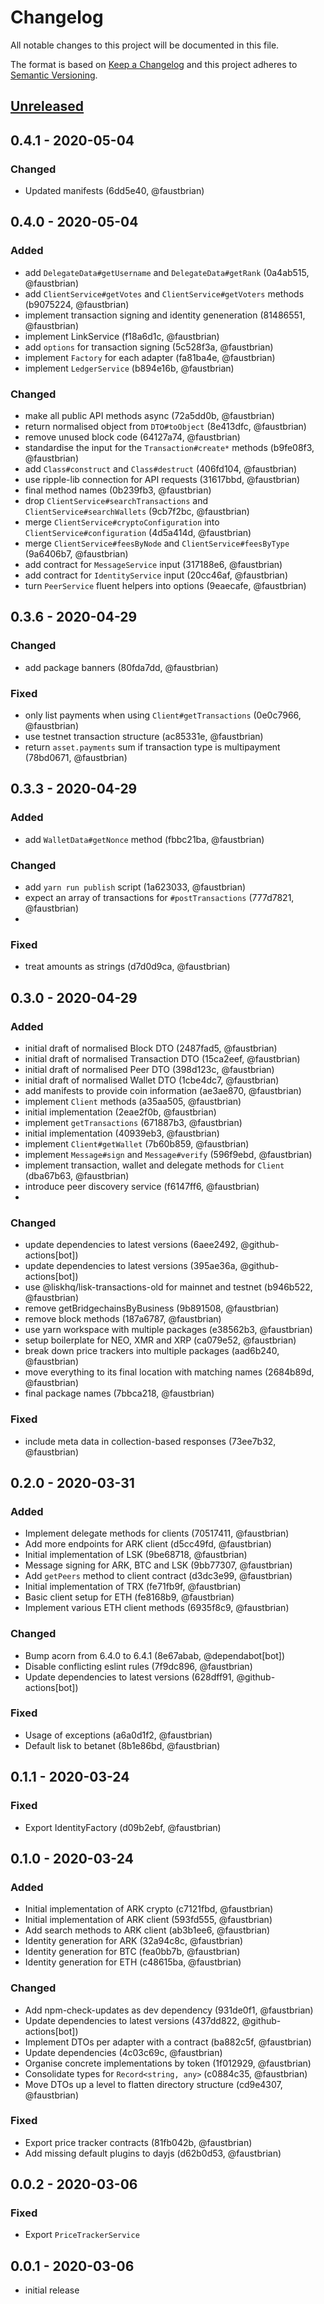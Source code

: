 # Changelog

All notable changes to this project will be documented in this file.

The format is based on [Keep a Changelog](http://keepachangelog.com/en/1.0.0/)
and this project adheres to [Semantic Versioning](http://semver.org/spec/v2.0.0.html).

## [Unreleased]

## 0.4.1 - 2020-05-04

### Changed

- Updated manifests (6dd5e40, @faustbrian)

## 0.4.0 - 2020-05-04

### Added

- add `DelegateData#getUsername` and `DelegateData#getRank` (0a4ab515, @faustbrian)
- add `ClientService#getVotes` and `ClientService#getVoters` methods (b9075224, @faustbrian)
- implement transaction signing and identity geneneration (81486551, @faustbrian)
- implement LinkService (f18a6d1c, @faustbrian)
- add `options` for transaction signing (5c528f3a, @faustbrian)
- implement `Factory` for each adapter (fa81ba4e, @faustbrian)
- implement `LedgerService` (b894e16b, @faustbrian)

### Changed

- make all public API methods async (72a5dd0b, @faustbrian)
- return normalised object from `DTO#toObject` (8e413dfc, @faustbrian)
- remove unused block code (64127a74, @faustbrian)
- standardise the input for the `Transaction#create*` methods (b9fe08f3, @faustbrian)
- add `Class#construct` and `Class#destruct` (406fd104, @faustbrian)
- use ripple-lib connection for API requests (31617bbd, @faustbrian)
- final method names (0b239fb3, @faustbrian)
- drop `ClientService#searchTransactions` and `ClientService#searchWallets` (9cb7f2bc, @faustbrian)
- merge `ClientService#cryptoConfiguration` into `ClientService#configuration` (4d5a414d, @faustbrian)
- merge `ClientService#feesByNode` and `ClientService#feesByType` (9a6406b7, @faustbrian)
- add contract for `MessageService` input (317188e6, @faustbrian)
- add contract for `IdentityService` input (20cc46af, @faustbrian)
- turn `PeerService` fluent helpers into options (9eaecafe, @faustbrian)

## 0.3.6 - 2020-04-29

### Changed

- add package banners (80fda7dd, @faustbrian)

### Fixed

- only list payments when using `Client#getTransactions` (0e0c7966, @faustbrian)
- use testnet transaction structure (ac85331e, @faustbrian)
- return `asset.payments` sum if transaction type is multipayment (78bd0671, @faustbrian)

## 0.3.3 - 2020-04-29

### Added

- add `WalletData#getNonce` method (fbbc21ba, @faustbrian)

### Changed

- add `yarn run publish` script (1a623033, @faustbrian)
- expect an array of transactions for `#postTransactions` (777d7821, @faustbrian)
-
### Fixed

- treat amounts as strings (d7d0d9ca, @faustbrian)

## 0.3.0 - 2020-04-29

### Added

- initial draft of normalised Block DTO (2487fad5, @faustbrian)
- initial draft of normalised Transaction DTO (15ca2eef, @faustbrian)
- initial draft of normalised Peer DTO (398d123c, @faustbrian)
- initial draft of normalised Wallet DTO (1cbe4dc7, @faustbrian)
- add manifests to provide coin information (ae3ae870, @faustbrian)
- implement `Client` methods (a35aa505, @faustbrian)
- initial implementation (2eae2f0b, @faustbrian)
- implement `getTransactions` (671887b3, @faustbrian)
- initial implementation (40939eb3, @faustbrian)
- implement `Client#getWallet` (7b60b859, @faustbrian)
- implement `Message#sign` and `Message#verify` (596f9ebd, @faustbrian)
- implement transaction, wallet and delegate methods for `Client` (dba67b63, @faustbrian)
- introduce peer discovery service (f6147ff6, @faustbrian)
-
### Changed

- update dependencies to latest versions (6aee2492, @github-actions[bot])
- update dependencies to latest versions (395ae36a, @github-actions[bot])
- use @liskhq/lisk-transactions-old for mainnet and testnet (b946b522, @faustbrian)
- remove getBridgechainsByBusiness (9b891508, @faustbrian)
- remove block methods (187a6787, @faustbrian)
- use yarn workspace with multiple packages (e38562b3, @faustbrian)
- setup boilerplate for NEO, XMR and XRP (ca079e52, @faustbrian)
- break down price trackers into multiple packages (aad6b240, @faustbrian)
- move everything to its final location with matching names (2684b89d, @faustbrian)
- final package names (7bbca218, @faustbrian)

### Fixed

- include meta data in collection-based responses (73ee7b32, @faustbrian)

## 0.2.0 - 2020-03-31

### Added

-   Implement delegate methods for clients (70517411, @faustbrian)
-   Add more endpoints for ARK client (d5cc49fd, @faustbrian)
-   Initial implementation of LSK (9be68718, @faustbrian)
-   Message signing for ARK, BTC and LSK (9bb77307, @faustbrian)
-   Add `getPeers` method to client contract (d3dc3e99, @faustbrian)
-   Initial implementation of TRX (fe71fb9f, @faustbrian)
-   Basic client setup for ETH (fe8168b9, @faustbrian)
-   Implement various ETH client methods (6935f8c9, @faustbrian)

### Changed

-   Bump acorn from 6.4.0 to 6.4.1 (8e67abab, @dependabot[bot])
-   Disable conflicting eslint rules (7f9dc896, @faustbrian)
-   Update dependencies to latest versions (628dff91, @github-actions[bot])

### Fixed

-   Usage of exceptions (a6a0d1f2, @faustbrian)
-   Default lisk to betanet (8b1e86bd, @faustbrian)

## 0.1.1 - 2020-03-24

### Fixed

-   Export IdentityFactory (d09b2ebf, @faustbrian)

## 0.1.0 - 2020-03-24

### Added

-   Initial implementation of ARK crypto (c7121fbd, @faustbrian)
-   Initial implementation of ARK client (593fd555, @faustbrian)
-   Add search methods to ARK client (ab3b1ee6, @faustbrian)
-   Identity generation for ARK (32a94c8c, @faustbrian)
-   Identity generation for BTC (fea0bb7b, @faustbrian)
-   Identity generation for ETH (c48615ba, @faustbrian)

### Changed

-   Add npm-check-updates as dev dependency (931de0f1, @faustbrian)
-   Update dependencies to latest versions (437dd822, @github-actions[bot])
-   Implement DTOs per adapter with a contract (ba882c5f, @faustbrian)
-   Update dependencies (4c03c69c, @faustbrian)
-   Organise concrete implementations by token (1f012929, @faustbrian)
-   Consolidate types for `Record<string, any>` (c0884c35, @faustbrian)
-   Move DTOs up a level to flatten directory structure (cd9e4307, @faustbrian)

### Fixed

-   Export price tracker contracts (81fb042b, @faustbrian)
-   Add missing default plugins to dayjs (d62b0d53, @faustbrian)

## 0.0.2 - 2020-03-06

### Fixed

-   Export `PriceTrackerService`

## 0.0.1 - 2020-03-06

-   initial release

[unreleased]: https://github.com/ARKEcosystem/core/compare/master...develop
